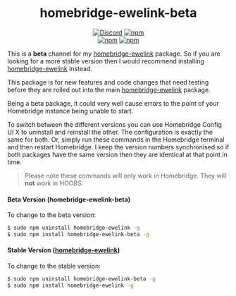 <span align="center">
    
# homebridge-ewelink-beta
    
[![Discord](https://img.shields.io/discord/432663330281226270?color=728ED5&logo=discord&label=discord)](https://discord.com/channels/432663330281226270/742733745743855627)
[![npm](https://img.shields.io/npm/dt/homebridge-ewelink-beta)](https://www.npmjs.com/package/homebridge-ewelink)   
[![npm](https://img.shields.io/npm/v/homebridge-ewelink?label=release)](https://www.npmjs.com/package/homebridge-ewelink)
[![npm](https://img.shields.io/npm/v/homebridge-ewelink-beta?label=beta)](https://www.npmjs.com/package/homebridge-ewelink-beta)

</span>


This is a **beta** channel for my [homebridge-ewelink](https://github.com/bwp91/homebridge-ewelink) package. So if you are looking for a more stable version then I would recommend installing [homebridge-ewelink](https://github.com/bwp91/homebridge-ewelink) instead.

This package is for new features and code changes that need testing before they are rolled out into the main [homebridge-ewelink](https://github.com/bwp91/homebridge-ewelink) package.

Being a beta package, it could very well cause errors to the point of your Homebridge instance being unable to start.

To switch between the different versions you can use Homebridge Config UI X to uninstall and reinstall the other. The configuration is exactly the same for both. Or, simply run these commands in the Homebridge terminal and then restart Homebridge. I keep the version numbers synchronised so if both packages have the same version then they are identical at that point in time.

> Please note these commands will only work in Homebridge. They will **not** work in HOOBS.

#### Beta Version (homebridge-ewelink-beta)
To change to the beta version:
```bash
$ sudo npm uninstall homebridge-ewelink -g
$ sudo npm install homebridge-ewelink-beta -g
```
#### Stable Version ([homebridge-ewelink](https://github.com/bwp91/homebridge-ewelink))
To change to the stable version:
```bash
$ sudo npm uninstall homebridge-ewelink-beta -g
$ sudo npm install homebridge-ewelink -g
```
